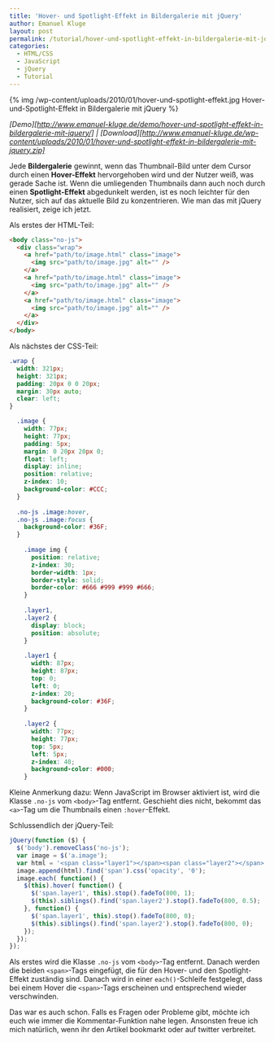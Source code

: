 ```yaml
---
title: 'Hover- und Spotlight-Effekt in Bildergalerie mit jQuery'
author: Emanuel Kluge
layout: post
permalink: /tutorial/hover-und-spotlight-effekt-in-bildergalerie-mit-jquery/
categories:
  - HTML/CSS
  - JavaScript
  - jQuery
  - Tutorial
---
```


{% img /wp-content/uploads/2010/01/hover-und-spotlight-effekt.jpg Hover-und-Spotlight-Effekt in Bildergalerie mit jQuery %}

*[Demo][http://www.emanuel-kluge.de/demo/hover-und-spotlight-effekt-in-bildergalerie-mit-jquery/] | [Download][http://www.emanuel-kluge.de/wp-content/uploads/2010/01/hover-und-spotlight-effekt-in-bildergalerie-mit-jquery.zip]*

Jede **Bildergalerie** gewinnt, wenn das Thumbnail-Bild unter dem Cursor durch einen **Hover-Effekt** hervorgehoben wird und der Nutzer weiß, was gerade Sache ist. Wenn die umliegenden Thumbnails dann auch noch durch einen **Spotlight-Effekt** abgedunkelt werden, ist es noch leichter für den Nutzer, sich auf das aktuelle Bild zu konzentrieren. Wie man das mit jQuery realisiert, zeige ich jetzt.

Als erstes der HTML-Teil:



```html
<body class="no-js">
  <div class="wrap">
    <a href="path/to/image.html" class="image">
      <img src="path/to/image.jpg" alt="" />
    </a>
    <a href="path/to/image.html" class="image">
      <img src="path/to/image.jpg" alt="" />
    </a>
    <a href="path/to/image.html" class="image">
      <img src="path/to/image.jpg" alt="" />
    </a>
  </div>
</body>
```

Als nächstes der CSS-Teil:

```css
.wrap {
  width: 321px;
  height: 321px;
  padding: 20px 0 0 20px;
  margin: 30px auto;
  clear: left;
}

  .image {
    width: 77px;
    height: 77px;
    padding: 5px;
    margin: 0 20px 20px 0;
    float: left;
    display: inline;
    position: relative;
    z-index: 10;
    background-color: #CCC;
  }
  
  .no-js .image:hover,
  .no-js .image:focus {
    background-color: #36F;
  }
  
    .image img {
      position: relative;
      z-index: 30;
      border-width: 1px;
      border-style: solid;
      border-color: #666 #999 #999 #666;
    }
    
    .layer1, 
    .layer2 {
      display: block;
      position: absolute;
    }
    
    .layer1 {
      width: 87px;
      height: 87px;
      top: 0;
      left: 0;
      z-index: 20;
      background-color: #36F;
    }
    
    .layer2 {
      width: 77px;
      height: 77px;
      top: 5px;
      left: 5px;
      z-index: 40;
      background-color: #000;
    }
```

Kleine Anmerkung dazu: Wenn JavaScript im Browser aktiviert ist, wird die Klasse `.no-js` vom `<body>`-Tag entfernt. Geschieht dies nicht, bekommt das `<a>`-Tag um die Thumbnails einen `:hover`-Effekt.

Schlussendlich der jQuery-Teil:

```javascript
jQuery(function ($) {
  $('body').removeClass('no-js');
  var image = $('a.image');
  var html = '<span class="layer1"></span><span class="layer2"></span>';
  image.append(html).find('span').css('opacity', '0');
  image.each( function() {
    $(this).hover( function() {
      $('span.layer1', this).stop().fadeTo(800, 1);
      $(this).siblings().find('span.layer2').stop().fadeTo(800, 0.5);
    }, function() {
      $('span.layer1', this).stop().fadeTo(800, 0);
      $(this).siblings().find('span.layer2').stop().fadeTo(800, 0);
    });
  });
});
```

Als erstes wird die Klasse `.no-js` vom `<body>`-Tag entfernt. Danach werden die beiden `<span>`-Tags eingefügt, die für den Hover- und den Spotlight-Effekt zuständig sind. Danach wird in einer `each()`-Schleife festgelegt, dass bei einem Hover die `<span>`-Tags erscheinen und entsprechend wieder verschwinden.

Das war es auch schon. Falls es Fragen oder Probleme gibt, möchte ich euch wie immer die Kommentar-Funktion nahe legen. Ansonsten freue ich mich natürlich, wenn ihr den Artikel bookmarkt oder auf twitter verbreitet.
